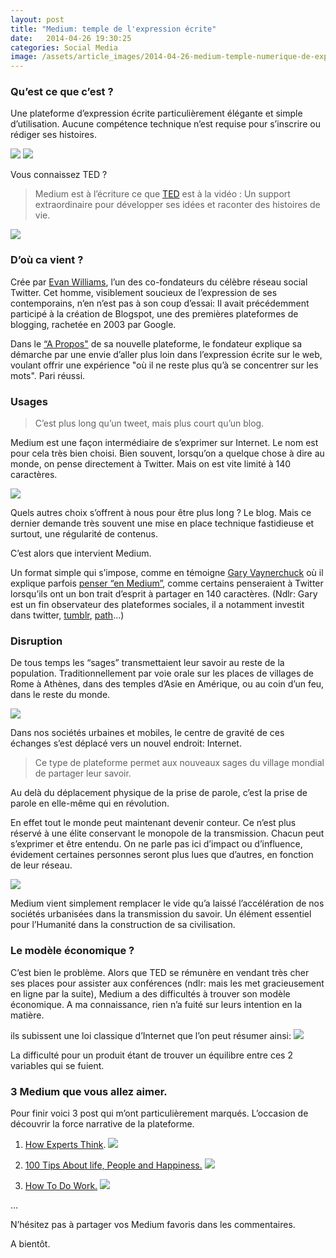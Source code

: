```yaml
---
layout: post
title: "Medium: temple de l'expression écrite"
date:   2014-04-26 19:30:25
categories: Social Media
image: /assets/article_images/2014-04-26-medium-temple-numerique-de-expression-ecrite/header-article.jpg
---
```



### Qu’est ce que c’est ?

Une plateforme d’expression écrite particulièrement élégante et simple d’utilisation. Aucune compétence technique n’est requise pour s’inscrire ou rédiger ses histoires.

![](/assets/article_images/2014-04-26-medium-temple-numerique-de-expression-ecrite/image2medium.png)
![](/assets/article_images/2014-04-26-medium-temple-numerique-de-expression-ecrite/image3medium.png)

Vous connaissez TED ?

>Medium est à l’écriture ce que [TED](http://www.ted.com/) est à la vidéo : Un support extraordinaire pour développer ses idées et raconter des histoires de vie.

![](/assets/article_images/2014-04-26-medium-temple-numerique-de-expression-ecrite/ted.jpg)

### D’où ca vient ?

Crée par [Evan Williams](http://evhead.com/), l’un des co-fondateurs du célèbre réseau social Twitter. Cet homme, visiblement soucieux de l’expression de ses contemporains, n’en n’est pas à son coup d’essai: Il avait précédemment participé à la création de Blogspot, une des premières plateformes de blogging, rachetée en 2003 par Google.

Dans le [“A Propos"](https://medium.com/about/welcome-to-medium-9e53ca408c48) de sa nouvelle plateforme, le fondateur explique sa démarche par une envie d’aller plus loin dans l’expression écrite sur le web, voulant offrir une expérience "où il ne reste plus qu’à se concentrer sur les mots". Pari réussi.

### Usages


> C’est plus long qu’un tweet, mais plus court qu’un blog.

Medium est une façon intermédiaire de s’exprimer sur Internet. Le nom est pour cela très bien choisi. Bien souvent, lorsqu’on a quelque chose à dire au monde, on pense directement à Twitter. Mais on est vite limité à 140 caractères.

![](/assets/article_images/2014-04-26-medium-temple-numerique-de-expression-ecrite/twitter.png)

Quels autres choix s’offrent à nous pour être plus long ? Le blog. Mais ce dernier demande très souvent une mise en place technique fastidieuse et surtout, une régularité de contenus.

C’est alors que intervient Medium.

Un format simple qui s’impose, comme en témoigne [Gary Vaynerchuck](https://twitter.com/garyvee) où il explique parfois [penser “en Medium”](https://www.linkedin.com/pulse/20130615190349-10486099-because-sometimes-you-have-three-minute-conversations), comme certains penseraient à Twitter lorsqu’ils ont un bon trait d’esprit à partager en 140 caractères. (Ndlr: Gary est un fin observateur des plateformes sociales, il a notamment investit dans twitter, [tumblr](http://tumblr.com/), [path](https://path.com/)…)

### Disruption

De tous temps les “sages” transmettaient leur savoir au reste de la population. Traditionnellement par voie orale sur les places de villages de Rome à Athènes, dans des temples d’Asie en Amérique, ou au coin d’un feu, dans le reste du monde.

![](/assets/article_images/2014-04-26-medium-temple-numerique-de-expression-ecrite/greece.jpg)

Dans nos sociétés urbaines et mobiles, le centre de gravité de ces échanges s’est déplacé vers un nouvel endroit: Internet.

> Ce type de plateforme permet aux nouveaux sages du village mondial de partager leur savoir.

Au delà du déplacement physique de la prise de parole, c’est la prise de parole en elle-même qui en révolution.

En effet tout le monde peut maintenant devenir conteur. Ce n’est plus réservé à une élite conservant le monopole de la transmission. Chacun peut s’exprimer et être entendu. On ne parle pas ici d’impact ou d’influence, évidement certaines personnes seront plus lues que d’autres, en fonction de leur réseau.

![](/assets/article_images/2014-04-26-medium-temple-numerique-de-expression-ecrite/nyc.jpg)

Medium vient simplement remplacer le vide qu’a laissé l’accélération de nos sociétés urbanisées dans la transmission du savoir. Un élément essentiel pour l’Humanité dans la construction de sa civilisation.

### Le modèle économique ?

C’est bien le problème. Alors que TED se rémunère en vendant très cher ses places pour assister aux conférences (ndlr: mais les met gracieusement en ligne par la suite), Medium a des difficultés à trouver son modèle économique. A ma connaissance, rien n’a fuité sur leurs intention en la matière.

ils subissent une loi classique d’Internet que l’on peut résumer ainsi:
![](/assets/article_images/2014-04-26-medium-temple-numerique-de-expression-ecrite/cool.png)

La difficulté pour un produit étant de trouver un équilibre entre ces 2 variables qui se fuient.

### 3 Medium que vous allez aimer.

Pour finir voici 3 post qui m’ont particulièrement marqués. L’occasion de découvrir la force narrative de la plateforme.

 1. [How Experts Think](https://medium.com/@kevin_ashton/how-experts-think-91b443104b92).
![](/assets/article_images/2014-04-26-medium-temple-numerique-de-expression-ecrite/expert.png)

 2. [100 Tips About life, People and Happiness.](https://medium.com/@julien/100-tips-about-life-people-and-happiness-1511c6765ff9)
![](/assets/article_images/2014-04-26-medium-temple-numerique-de-expression-ecrite/life.png)

 3. [How To Do Work.](https://medium.com/@TheNateGreen/how-to-do-work-d7bb6fb43950)
![](/assets/article_images/2014-04-26-medium-temple-numerique-de-expression-ecrite/work.png)

…

N’hésitez pas à partager vos Medium favoris dans les commentaires.

A bientôt.